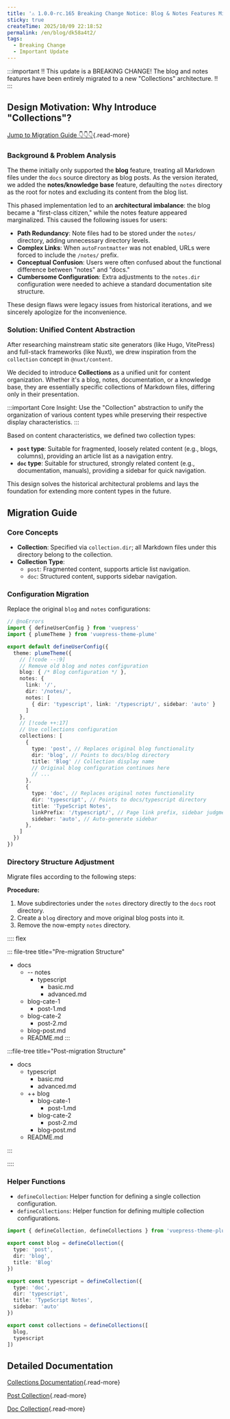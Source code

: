 ```yaml
---
title: '⚠️ 1.0.0-rc.165 Breaking Change Notice: Blog & Notes Features Migrated to "Collections"'
sticky: true
createTime: 2025/10/09 22:18:52
permalink: /en/blog/dk58a4t2/
tags:
  - Breaking Change
  - Important Update
---
```


:::important
‼️ This update is a BREAKING CHANGE! The blog and notes features have been entirely migrated to a new "Collections" architecture. ‼️
:::

<!-- more -->

## Design Motivation: Why Introduce "Collections"?

[Jump to Migration Guide 👇👇👇](#migration-guide){.read-more}

### Background & Problem Analysis

The theme initially only supported the **blog** feature, treating all Markdown files under the `docs`
source directory as blog posts. As the version iterated, we added the **notes/knowledge base** feature,
defaulting the `notes` directory as the root for notes and excluding its content from the blog list.

This phased implementation led to an **architectural imbalance**: the blog became a "first-class citizen,"
while the notes feature appeared marginalized. This caused the following issues for users:

- **Path Redundancy**: Note files had to be stored under the `notes/` directory, adding unnecessary directory levels.
- **Complex Links**: When `autoFrontmatter` was not enabled, URLs were forced to include the `/notes/` prefix.
- **Conceptual Confusion**: Users were often confused about the functional difference between "notes" and "docs."
- **Cumbersome Configuration**: Extra adjustments to the `notes.dir` configuration were needed to achieve a standard documentation site structure.

These design flaws were legacy issues from historical iterations, and we sincerely apologize for the inconvenience.

### Solution: Unified Content Abstraction

After researching mainstream static site generators (like Hugo, VitePress) and full-stack frameworks
(like Nuxt), we drew inspiration from the `collection` concept in `@nuxt/content`.

We decided to introduce **Collections** as a unified unit for content organization. Whether it's a blog,
notes, documentation, or a knowledge base, they are essentially specific collections of Markdown files, differing only in their presentation.

:::important
Core Insight: Use the "Collection" abstraction to unify the organization of various content types while preserving their respective display characteristics.
:::

Based on content characteristics, we defined two collection types:

- **`post` type**: Suitable for fragmented, loosely related content (e.g., blogs, columns), providing an article list as a navigation entry.
- **`doc` type**: Suitable for structured, strongly related content (e.g., documentation, manuals), providing a sidebar for quick navigation.

This design solves the historical architectural problems and lays the foundation for extending more content types in the future.

## Migration Guide

### Core Concepts

- **Collection**: Specified via `collection.dir`; all Markdown files under this directory belong to the collection.
- **Collection Type**:
  - `post`: Fragmented content, supports article list navigation.
  - `doc`: Structured content, supports sidebar navigation.

### Configuration Migration

Replace the original `blog` and `notes` configurations:

```ts twoslash
// @noErrors
import { defineUserConfig } from 'vuepress'
import { plumeTheme } from 'vuepress-theme-plume'

export default defineUserConfig({
  theme: plumeTheme({
    // [!code --:9]
    // Remove old blog and notes configuration
    blog: { /* Blog configuration */ },
    notes: {
      link: '/',
      dir: '/notes/',
      notes: [
        { dir: 'typescript', link: '/typescript/', sidebar: 'auto' }
      ]
    },
    // [!code ++:17]
    // Use collections configuration
    collections: [
      {
        type: 'post', // Replaces original blog functionality
        dir: 'blog', // Points to docs/blog directory
        title: 'Blog' // Collection display name
        // Original blog configuration continues here
        // ...
      },
      {
        type: 'doc', // Replaces original notes functionality
        dir: 'typescript', // Points to docs/typescript directory
        title: 'TypeScript Notes',
        linkPrefix: '/typescript/', // Page link prefix, sidebar judgment basis
        sidebar: 'auto', // Auto-generate sidebar
      },
    ]
  })
})
```

### Directory Structure Adjustment

Migrate files according to the following steps:

**Procedure:**

1. Move subdirectories under the `notes` directory directly to the `docs` root directory.
2. Create a `blog` directory and move original blog posts into it.
3. Remove the now-empty `notes` directory.

:::: flex

<div style="flex:1">

::: file-tree title="Pre-migration Structure"

- docs
  - -- notes
    - typescript
      - basic.md
      - advanced.md
  - blog-cate-1
    - post-1.md
  - blog-cate-2
    - post-2.md
  - blog-post.md
  - README.md
:::

</div>

<div style="align-self: center"><Icon name="mingcute:arrow-right-fill" /></div>

<div style="flex:1">

:::file-tree title="Post-migration Structure"

- docs
  - typescript
    - basic.md
    - advanced.md
  - ++ blog
    - blog-cate-1
      - post-1.md
    - blog-cate-2
      - post-2.md
    - blog-post.md
  - README.md

:::

</div>

::::

### Helper Functions

- `defineCollection`: Helper function for defining a single collection configuration.
- `defineCollections`: Helper function for defining multiple collection configurations.

```ts twoslash
import { defineCollection, defineCollections } from 'vuepress-theme-plume'

export const blog = defineCollection({
  type: 'post',
  dir: 'blog',
  title: 'Blog'
})

export const typescript = defineCollection({
  type: 'doc',
  dir: 'typescript',
  title: 'TypeScript Notes',
  sidebar: 'auto'
})

export const collections = defineCollections([
  blog,
  typescript
])
```

## Detailed Documentation

[Collections Documentation](../../guide/quick-start/collection.md){.read-more}

[Post Collection](../../guide/quick-start/collection-post.md){.read-more}

[Doc Collection](../../guide/quick-start/collection-doc.md){.read-more}
